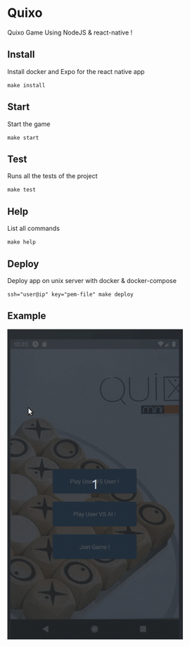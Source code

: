 # Quixo

Quixo Game Using NodeJS & react-native !

## Install

Install docker and Expo for the react native app

```
make install
```

## Start

Start the game

```
make start
```

## Test

Runs all the tests of the project

```
make test
```

## Help

List all commands

```
make help
```

## Deploy

Deploy app on unix server with docker & docker-compose
```
ssh="user@ip" key="pem-file" make deploy
```

## Example

![app-example](docs/example.gif)
